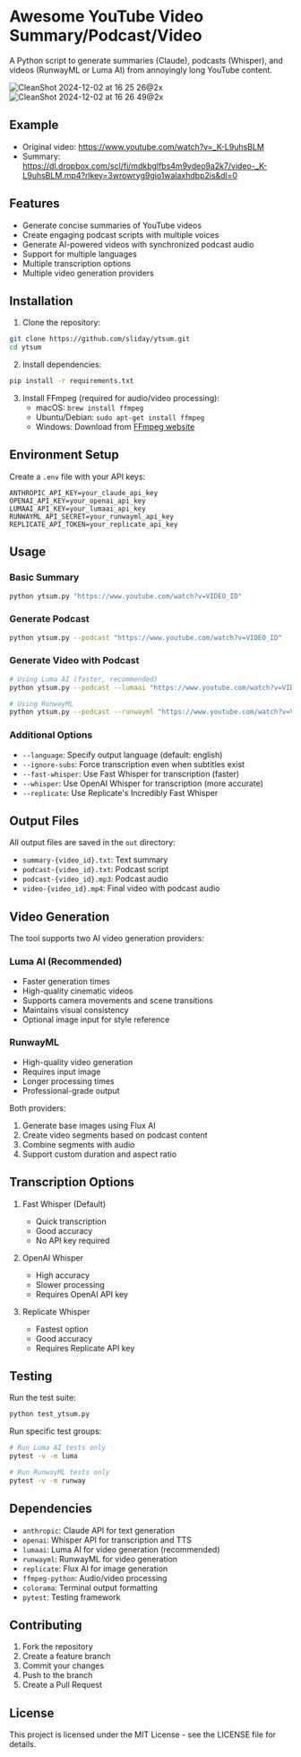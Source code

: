 # Awesome YouTube Video Summary/Podcast/Video

A Python script to generate summaries (Claude), podcasts (Whisper), and videos (RunwayML or Luma AI) from annoyingly long YouTube content.

![CleanShot 2024-12-02 at 16 25 26@2x](https://github.com/user-attachments/assets/f1881131-b645-4ecb-a2ad-966d81a95451)
![CleanShot 2024-12-02 at 16 26 49@2x](https://github.com/user-attachments/assets/6aff0f22-3da3-488e-8e4e-27bb442ece86)

## Example
- Original video: https://www.youtube.com/watch?v=_K-L9uhsBLM
- Summary: https://dl.dropbox.com/scl/fi/mdkbglfbs4m9ydeo9a2k7/video-_K-L9uhsBLM.mp4?rlkey=3wrowryg9gio1walaxhdbp2is&dl=0

## Features

- Generate concise summaries of YouTube videos
- Create engaging podcast scripts with multiple voices
- Generate AI-powered videos with synchronized podcast audio
- Support for multiple languages
- Multiple transcription options
- Multiple video generation providers

## Installation

1. Clone the repository:
```bash
git clone https://github.com/sliday/ytsum.git
cd ytsum
```

2. Install dependencies:
```bash
pip install -r requirements.txt
```

3. Install FFmpeg (required for audio/video processing):
   - macOS: `brew install ffmpeg`
   - Ubuntu/Debian: `sudo apt-get install ffmpeg`
   - Windows: Download from [FFmpeg website](https://ffmpeg.org/download.html)

## Environment Setup

Create a `.env` file with your API keys:
```
ANTHROPIC_API_KEY=your_claude_api_key
OPENAI_API_KEY=your_openai_api_key
LUMAAI_API_KEY=your_lumaai_api_key
RUNWAYML_API_SECRET=your_runwayml_api_key
REPLICATE_API_TOKEN=your_replicate_api_key
```

## Usage

### Basic Summary
```bash
python ytsum.py "https://www.youtube.com/watch?v=VIDEO_ID"
```

### Generate Podcast
```bash
python ytsum.py --podcast "https://www.youtube.com/watch?v=VIDEO_ID"
```

### Generate Video with Podcast
```bash
# Using Luma AI (faster, recommended)
python ytsum.py --podcast --lumaai "https://www.youtube.com/watch?v=VIDEO_ID"

# Using RunwayML
python ytsum.py --podcast --runwayml "https://www.youtube.com/watch?v=VIDEO_ID"
```

### Additional Options
- `--language`: Specify output language (default: english)
- `--ignore-subs`: Force transcription even when subtitles exist
- `--fast-whisper`: Use Fast Whisper for transcription (faster)
- `--whisper`: Use OpenAI Whisper for transcription (more accurate)
- `--replicate`: Use Replicate's Incredibly Fast Whisper

## Output Files

All output files are saved in the `out` directory:
- `summary-{video_id}.txt`: Text summary
- `podcast-{video_id}.txt`: Podcast script
- `podcast-{video_id}.mp3`: Podcast audio
- `video-{video_id}.mp4`: Final video with podcast audio

## Video Generation

The tool supports two AI video generation providers:

### Luma AI (Recommended)
- Faster generation times
- High-quality cinematic videos
- Supports camera movements and scene transitions
- Maintains visual consistency
- Optional image input for style reference

### RunwayML
- High-quality video generation
- Requires input image
- Longer processing times
- Professional-grade output

Both providers:
1. Generate base images using Flux AI
2. Create video segments based on podcast content
3. Combine segments with audio
4. Support custom duration and aspect ratio

## Transcription Options

1. Fast Whisper (Default)
   - Quick transcription
   - Good accuracy
   - No API key required

2. OpenAI Whisper
   - High accuracy
   - Slower processing
   - Requires OpenAI API key

3. Replicate Whisper
   - Fastest option
   - Good accuracy
   - Requires Replicate API key

## Testing

Run the test suite:
```bash
python test_ytsum.py
```

Run specific test groups:
```bash
# Run Luma AI tests only
pytest -v -m luma

# Run RunwayML tests only
pytest -v -m runway
```

## Dependencies

- `anthropic`: Claude API for text generation
- `openai`: Whisper API for transcription and TTS
- `lumaai`: Luma AI for video generation (recommended)
- `runwayml`: RunwayML for video generation
- `replicate`: Flux AI for image generation
- `ffmpeg-python`: Audio/video processing
- `colorama`: Terminal output formatting
- `pytest`: Testing framework

## Contributing

1. Fork the repository
2. Create a feature branch
3. Commit your changes
4. Push to the branch
5. Create a Pull Request

## License

This project is licensed under the MIT License - see the LICENSE file for details.
